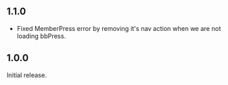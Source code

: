 ## 1.1.0

- Fixed MemberPress error by removing it's nav action when we are not loading bbPress.

## 1.0.0

Initial release.